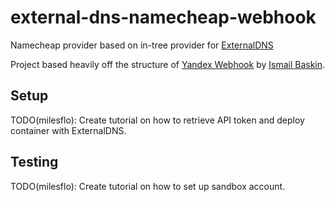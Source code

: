 # external-dns-namecheap-webhook

Namecheap provider based on in-tree provider for [ExternalDNS]()


Project based heavily off the structure of [Yandex Webhook](https://github.com/ismailbaskin/external-dns-yandex-webhook/) by [Ismail Baskin](https://github.com/ismailbaskin).

## Setup

TODO(milesflo): Create tutorial on how to retrieve API token and deploy container with ExternalDNS.


## Testing

TODO(milesflo): Create tutorial on how to set up sandbox account.